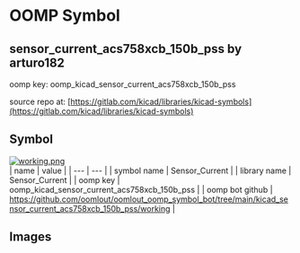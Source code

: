 # OOMP Symbol  
## sensor_current_acs758xcb_150b_pss  by arturo182  
  
oomp key: oomp_kicad_sensor_current_acs758xcb_150b_pss  
  
source repo at: [https://gitlab.com/kicad/libraries/kicad-symbols](https://gitlab.com/kicad/libraries/kicad-symbols)  
## Symbol  
  
[![working.png](working_600.png)](working.png)  
| name | value | 
| --- | --- | 
| symbol name | Sensor_Current | 
| library name | Sensor_Current | 
| oomp key | oomp_kicad_sensor_current_acs758xcb_150b_pss | 
| oomp bot github | https://github.com/oomlout/oomlout_oomp_symbol_bot/tree/main/kicad_sensor_current_acs758xcb_150b_pss/working | 
## Images  
